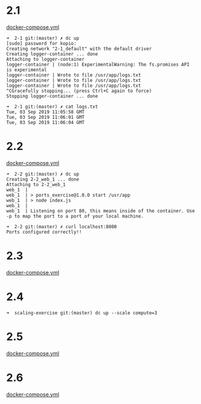 # 2.1
[docker-compose.yml](./2-1/docker-compose.yml)
```console
➜  2-1 git:(master) ✗ dc up
[sudo] password for kopio: 
Creating network "2-1_default" with the default driver
Creating logger-container ... done
Attaching to logger-container
logger-container | (node:1) ExperimentalWarning: The fs.promises API is experimental
logger-container | Wrote to file /usr/app/logs.txt
logger-container | Wrote to file /usr/app/logs.txt
logger-container | Wrote to file /usr/app/logs.txt
^CGracefully stopping... (press Ctrl+C again to force)
Stopping logger-container ... done

➜  2-1 git:(master) ✗ cat logs.txt 
Tue, 03 Sep 2019 11:05:58 GMT
Tue, 03 Sep 2019 11:06:01 GMT
Tue, 03 Sep 2019 11:06:04 GMT
```

# 2.2
[docker-compose.yml](./2-2/docker-compose.yml)
```console
➜  2-2 git:(master) ✗ dc up
Creating 2-2_web_1 ... done
Attaching to 2-2_web_1
web_1  | 
web_1  | > ports_exercise@1.0.0 start /usr/app
web_1  | > node index.js
web_1  | 
web_1  | Listening on port 80, this means inside of the container. Use -p to map the port to a port of your local machine.

➜  2-2 git:(master) ✗ curl localhost:8000
Ports configured correctly!!
```

# 2.3
[docker-compose.yml](./2-3_2-5_2-6/docker-compose.yml)

# 2.4
```console
➜  scaling-exercise git:(master) dc up --scale compute=3
```

# 2.5
[docker-compose.yml](./2-3_2-5_2-6/docker-compose.yml)

# 2.6
[docker-compose.yml](./2-3_2-5_2-6/docker-compose.yml)
